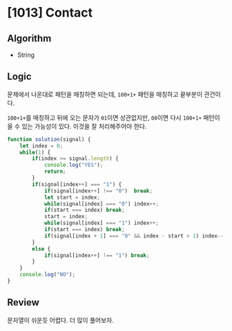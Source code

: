 # [1013] Contact
## Algorithm
- String
## Logic
문제에서 나온대로 패턴을 매칭하면 되는데, `100+1+` 패턴을 매칭하고 끝부분이 관건이다.

`100+1+`를 매칭하고 뒤에 오는 문자가 `01`이면 상관없지만, `00`이면 다시 `100+1+` 패턴이 올 수 있는 가능성이 있다.
이것을 잘 처리해주어야 한다.
```js
function solution(signal) {
    let index = 0;
    while(1) {
        if(index >= signal.length) {
            console.log("YES");
            return;
        }
        if(signal[index++] === "1") {
            if(signal[index++] !== "0")  break;
            let start = index;
            while(signal[index] === "0") index++;
            if(start === index) break;
            start = index;
            while(signal[index] === "1") index++;
            if(start === index) break;
            if(signal[index + 1] === "0" && index - start > 1) index--;
        }
        else {
            if(signal[index++] !== "1") break;
        }
    }
    console.log("NO");
}
```
## Review
문자열이 쉬운듯 어렵다. 더 많이 풀어보자.
